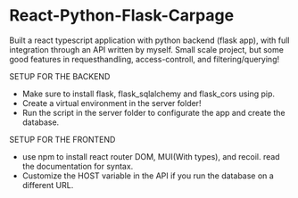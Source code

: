 # React-Python-Flask-Carpage
Built a react typescript application with python backend (flask app), with full integration through an API written by myself. Small scale project, but some good features in requesthandling, access-controll, and filtering/querying!

SETUP FOR THE BACKEND 

  - Make sure to install flask, flask_sqlalchemy and flask_cors using pip.
  - Create a virtual environment in the server folder! 
  - Run the script in the server folder to configurate the app and create the database.


SETUP FOR THE FRONTEND 

  - use npm to install react router DOM, MUI(With types), and recoil. read the documentation for syntax. 
  - Customize the HOST variable in the API if you run the database on a different URL.
